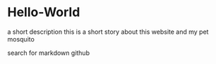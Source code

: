 # Hello-World
a short description
this is a short story about this website and my pet mosquito

search for markdown github
